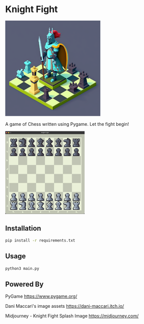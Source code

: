 # Knight Fight

<img src="https://raw.githubusercontent.com/intothevoid/knightfight/main/assets/logo.png" width="60%" height="60%"></img>

A game of Chess written using Pygame. Let the fight begin!

<img src="https://raw.githubusercontent.com/intothevoid/knightfight/main/assets/sshot.png" width="50%" height="50%"></img>

## Installation

```bash
pip install -r requirements.txt
```

## Usage

```bash
python3 main.py
```

## Powered By

PyGame https://www.pygame.org/

Dani Maccari's image assets https://dani-maccari.itch.io/

Midjourney - Knight Fight Splash Image https://midjourney.com/
